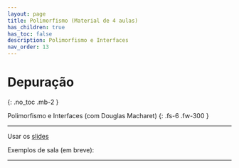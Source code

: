 ```yaml
---
layout: page
title: Polimorfismo (Material de 4 aulas)
has_children: true
has_toc: false
description: Polimorfismo e Interfaces
nav_order: 13
---
```


# Depuração
{: .no_toc .mb-2 }

Polimorfismo e Interfaces (com Douglas Macharet)
{: .fs-6 .fw-300 }

---

Usar os
[slides](https://docs.google.com/presentation/d/1uNr4alZw8q3EohJd0kINcxfeL-pb8FZLuqW8FXUqoDU)

Exemplos de sala (em breve): 

---
